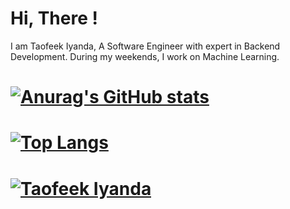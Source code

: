 # Hi, There !

I am Taofeek Iyanda, A Software Engineer with expert in Backend Development. During my weekends, I work on Machine Learning. 

# [![Anurag's GitHub stats](https://github-readme-stats.vercel.app/api?username=xperhub&count_private=true&show_icons=true&theme=radical)](https://github.com/anuraghazra/github-readme-stats) 
# [![Top Langs](https://github-readme-stats.vercel.app/api/top-langs/?username=xperhub&hide=javascript,html,css,scss,php)](https://github.com/anuraghazra/github-readme-stats)

# [![Taofeek Iyanda](https://www.canva.com/design/DAFfEAogeYU/06mEKnBVUNJEYjt8swzehw/editutm_content=DAFfEAogeYU&utm_campaign=designshare&utm_medium=link2&utm_source=sharebutton)](https://github.com/Xperhub)
